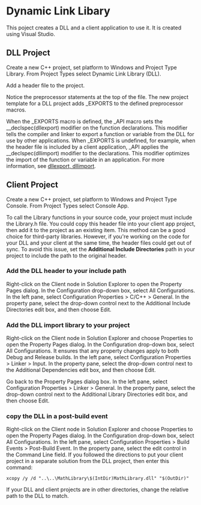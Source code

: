 # Dynamic Link Libary

This poject creates a DLL and a client application to use it.
It is created using Visual Studio.

## DLL Project

Create a new C++ project, set platform to Windows and Project Type Library.
From Project Types select Dynamic Link Library (DLL).

Add a header file to the project.

Notice the preprocessor statements at the top of the file. The new project template for a DLL project adds <PROJECTNAME>_EXPORTS to the defined preprocessor macros.

When the <PROJECTNAME>_EXPORTS macro is defined, the <PROJECTNAME>_API macro sets the __declspec(dllexport) modifier on the function declarations. This modifier tells the compiler and linker to export a function or variable from the DLL for use by other applications. When <PROJECTNAME>_EXPORTS is undefined, for example, when the header file is included by a client application, <PROJECTNAME>_API applies the __declspec(dllimport) modifier to the declarations. This modifier optimizes the import of the function or variable in an application. For more information, see [dllexport, dllimport](https://learn.microsoft.com/en-us/cpp/cpp/dllexport-dllimport?view=msvc-170).

## Client Project

Create a new C++ project, set platform to Windows and Project Type Console.
From Project Types select Console App.

To call the Library functions in your source code, your project must include the Library.h file. 
You could copy this header file into your client app project, then add it to the project as an existing item. This method can be a good choice for third-party libraries. However, if you're working on the code for your DLL and your client at the same time, the header files could get out of sync. To avoid this issue, set the **Additional Include Directories** path in your project to include the path to the original header.

### Add the DLL header to your include path

Right-click on the Client node in Solution Explorer to open the Property Pages dialog.
In the Configuration drop-down box, select All Configurations.
In the left pane, select Configuration Properties > C/C++ > General.
In the property pane, select the drop-down control next to the Additional Include Directories edit box, and then choose Edit.

### Add the DLL import library to your project

Right-click on the Client node in Solution Explorer and choose Properties to open the Property Pages dialog.
In the Configuration drop-down box, select All Configurations. It ensures that any property changes apply to both Debug and Release builds.
In the left pane, select Configuration Properties > Linker > Input. In the property pane, select the drop-down control next to the Additional Dependencies edit box, and then choose Edit.

Go back to the Property Pages dialog box.
In the left pane, select Configuration Properties > Linker > General. In the property pane, select the drop-down control next to the Additional Library Directories edit box, and then choose Edit.

### copy the DLL in a post-build event

Right-click on the Client node in Solution Explorer and choose Properties to open the Property Pages dialog.
In the Configuration drop-down box, select All Configurations.
In the left pane, select Configuration Properties > Build Events > Post-Build Event.
In the property pane, select the edit control in the Command Line field. If you followed the directions to put your client project in a separate solution from the DLL project, then enter this command:

```
xcopy /y /d "..\..\MathLibrary\$(IntDir)MathLibrary.dll" "$(OutDir)"
```

If your DLL and client projects are in other directories, change the relative path to the DLL to match.
